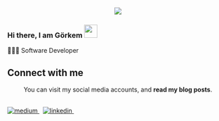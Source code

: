 <h1 align="center">
  <a href="https://git.io/typing-svg">
    <img src="https://readme-typing-svg.herokuapp.com/?lines=Hello!+👋;I+am+Görkem+ÖZKAN&center=true&size=25">
  </a>
</h1>


### Hi there, I am Görkem <img src="https://user-images.githubusercontent.com/42378118/110234147-e3259600-7f4e-11eb-95be-0c4047144dea.gif" width="30">
👨🏻‍💻 Software Developer <br>
  
## Connect with me 
<p align="center">
  You can visit my social media accounts, and <b>read my blog posts</b>.<br>
</p>  
<br>

<a href="https://medium.com/@gorkemcanozkan" target="_blank">
<img src=https://img.shields.io/badge/medium-%23000000.svg?&style=for-the-badge&logo=medium&logoColor=green alt=medium style="margin-bottom: 5px;" />
</a> &nbsp;

<a href="https://www.linkedin.com/in/gorkem-can-ozkan/" target="_blank">
<img src=https://img.shields.io/badge/linkedin-%231E77B5.svg?&style=for-the-badge&logo=linkedin&logoColor=white alt=linkedin style="margin-bottom: 5px;" />
</a> &nbsp;
  
</div>  
